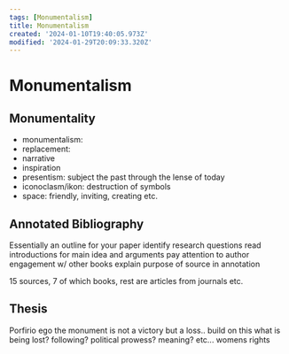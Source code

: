 ```yaml
---
tags: [Monumentalism]
title: Monumentalism
created: '2024-01-10T19:40:05.973Z'
modified: '2024-01-29T20:09:33.320Z'
---
```


# Monumentalism

## Monumentality

 - monumentalism: 
 - replacement: 
 - narrative
 - inspiration
 - presentism: subject the past through the lense of today
 - iconoclasm/ikon: destruction of symbols
 - space: friendly, inviting, creating etc. 


## Annotated Bibliography

Essentially an outline for your paper
identify research questions
read introductions for main idea and arguments
pay attention to author
engagement w/ other books
explain purpose of source in annotation

15 sources, 7 of which books, rest are articles from journals etc. 

## Thesis

Porfirio ego
the monument is not a victory but a loss.. build on this
what is being lost? following? political prowess? meaning? etc... womens rights




